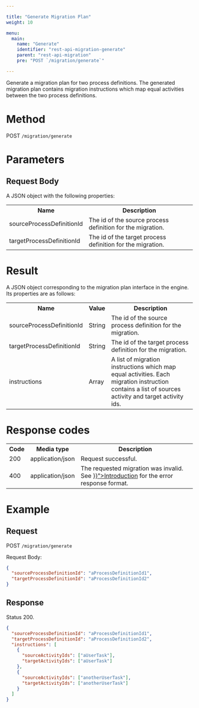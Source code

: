 ```yaml
---

title: "Generate Migration Plan"
weight: 10

menu:
  main:
    name: "Generate"
    identifier: "rest-api-migration-generate"
    parent: "rest-api-migration"
    pre: "POST `/migration/generate`"

---
```


Generate a migration plan for two process definitions. The generated migration
plan contains migration instructions which map equal activities between the
two process definitions.


# Method

POST `/migration/generate`


# Parameters

## Request Body

A JSON object with the following properties:

<table class="table table-striped">
  <tr>
    <th>Name</th>
    <th>Description</th>
  </tr>
  <tr>
    <td>sourceProcessDefinitionId</td>
    <td>The id of the source process definition for the migration.</td>
  </tr>
  <tr>
    <td>targetProcessDefinitionId</td>
    <td>The id of the target process definition for the migration.</td>
  </tr>
</table>


# Result

A JSON object corresponding to the migration plan interface in the engine.
Its properties are as follows:

<table class="table table-striped">
  <tr>
    <th>Name</th>
    <th>Value</th>
    <th>Description</th>
  </tr>
  <tr>
    <td>sourceProcessDefinitionId</td>
    <td>String</td>
    <td>The id of the source process definition for the migration.</td>
  </tr>
  <tr>
    <td>targetProcessDefinitionId</td>
    <td>String</td>
    <td>The id of the target process definition for the migration.</td>
  </tr>
  <tr>
    <td>instructions</td>
    <td>Array</td>
    <td>
      A list of migration instructions which map equal activities. Each
      migration instruction contains a list of sources activity and target
      activity ids.
    </td>
  </tr>
</table>


# Response codes

<table class="table table-striped">
  <tr>
    <th>Code</th>
    <th>Media type</th>
    <th>Description</th>
  </tr>
  <tr>
    <td>200</td>
    <td>application/json</td>
    <td>Request successful.</td>
  </tr>
  <tr>
    <td>400</td>
    <td>application/json</td>
    <td>
      The requested migration was invalid. See <a href="{{< relref "reference/rest/overview/index.md#error-handling" >}}">Introduction</a>
      for the error response format.
    </td>
  </tr>
</table>


# Example

## Request

POST `/migration/generate`

Request Body:

```json
{
  "sourceProcessDefinitionId": "aProcessDefinitionId1",
  "targetProcessDefinitionId": "aProcessDefinitionId2"
}
```

## Response

Status 200.

```json
{
  "sourceProcessDefinitionId": "aProcessDefinitionId1",
  "targetProcessDefinitionId": "aProcessDefinitionId2",
  "instructions": [
    {
      "sourceActivityIds": ["aUserTask"],
      "targetActivityIds": ["aUserTask"]
    },
    {
      "sourceActivityIds": ["anotherUserTask"],
      "targetActivityIds": ["anotherUserTask"]
    }
  ]
}
```
